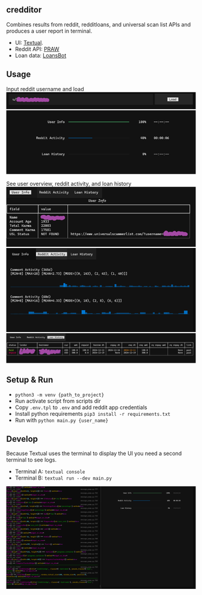 credditor
---------

Combines results from reddit, redditloans, and universal scan list APIs and produces a user report
in terminal.

- UI: [Textual](https://textual.textualize.io/).
- Reddit API: [PRAW](https://asyncpraw.readthedocs.io/en/stable/)
- Loan data: [LoansBot](https://github.com/LoansBot/loansbot)

## Usage

Input reddit username and load
![Input reddit username](./docs/loaduser1.png)
![Loading screen](./docs/loaduser2.png)

See user overview, reddit activity, and loan history
![User info](./docs/userinfo.png)
![Reddit activity](./docs/redditactivity.png)
![Loan history](./docs/loanhistory.png)

## Setup & Run

- `python3 -m venv {path_to_project}`
- Run activate script from scripts dir
- Copy `.env.tpl` to `.env` and add reddit app credentials
- Install python requirements `pip3 install -r requirements.txt`
- Run with `python main.py {user_name}`

## Develop

Because Textual uses the terminal to display the UI you need a second terminal to see logs.

- Terminal A: `textual console`
- Terminal B: `textual run --dev main.py`

![Loan history](./docs/devmode.png)
